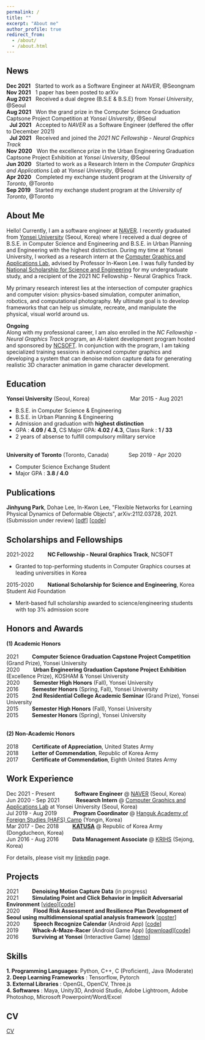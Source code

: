 ```yaml
---
permalink: /
title: ""
excerpt: "About me"
author_profile: true
redirect_from: 
  - /about/
  - /about.html
---
```


News
------
**Dec 2021** &nbsp; Started to work as a Software Engineer at _NAVER_, @Seongnam <br/>
**Nov 2021** &nbsp; 1 paper has been posted to arXiv <br/>
**Aug 2021** &nbsp; Received a dual degree (B.S.E & B.S.E) from _Yonsei University_, @Seoul <br/>
**Aug 2021** &nbsp; Won the grand prize in the Computer Science Graduation Captsone Project Competition at _Yonsei University_, @Seoul <br/>
&nbsp; **Jul 2021** &nbsp; Accepted to _NAVER_ as a Software Engineer (deffered the offer to December 2021) <br/>
&nbsp; **Jul 2021** &nbsp; Received and joined the _2021 NC Fellowship - Neural Graphics Track_ <br/>
**Nov 2020** &nbsp; Won the excellence prize in the Urban Engineering Graduation Captsone Project Exhibition at _Yonsei University_, @Seoul <br/>
**Jun 2020** &nbsp; Started to work as a Research Intern in the _Computer Graphics and Applications Lab_ at _Yonsei University_, @Seoul <br/>
**Apr 2020** &nbsp; Completed my exchange student program at the _University of Toronto_, @Toronto <br/>
**Sep 2019** &nbsp; Started my exchange student program at the _University of Toronto_, @Toronto <br/>

About Me
------
Hello! Currently, I am a software engineer at [NAVER](https://www.navercorp.com/en). I recently graduated from [Yonsei University](https://www.yonsei.ac.kr/en_sc/) (Seoul, Korea) where I received a dual degree of B.S.E. in Computer Science and Engineering and B.S.E. in Urban Planning and Engineering with the highest distinction. During my time at Yonsei University, I worked as a research intern at the [Computer Graphics and Applications Lab](http://cga.yonsei.ac.kr/), advised by Professor In-Kwon Lee. I was fully funded by [National Scholarship for Science and Engineering](https://www.kosaf.go.kr/eng/jsp/aid/aid02_01_01.jsp) for my undergraduate study, and a recipient of the 2021 NC Fellowship - Neural Graphics Track.

My primary research interest lies at the intersection of computer graphics and computer vision: physics-based simulation, computer animation, robotics, and computational photography. My ultimate goal is to develop frameworks that can help us simulate, recreate, and manipulate the physical, visual world around us.

**Ongoing**<br/>
Along with my professional career, I am also enrolled in the _NC Fellowship - Neural Graphics Track_ program, an AI-talent development program hosted and sponsored by [NCSOFT](https://kr.ncsoft.com/en/index.do). In conjunction with the program, I am taking specialized training sessions in advanced computer graphics and developing a system that can denoise motion capture data for generating realistic 3D character animation in game character development. <br/>

Education
------
**Yonsei University** (Seoul, Korea) &nbsp; &nbsp; &nbsp; &nbsp; &nbsp; &nbsp; &nbsp; &nbsp; &nbsp; &nbsp; &nbsp; &nbsp; &nbsp; Mar 2015 - Aug 2021 <br/>
- B.S.E. in Computer Science & Engineering <br/>
- B.S.E. in Urban Planning & Engineering <br/>
- Admission and graduation with **highest distinction** <br/>
-    GPA     : **4.09 / 4.3**, CS Major GPA: **4.02 / 4.3**, Class Rank : **1 / 33** <br/>
- 2 years of absense to fulfill compulsory military service <br/> <br/>

**University of Toronto** (Toronto, Canada) &nbsp; &nbsp; &nbsp; &nbsp; &nbsp; &nbsp; Sep 2019 - Apr 2020 <br/>
- Computer Science Exchange Student
- Major GPA  : **3.8 / 4.0** <br/>

Publications
------
**Jinhyung Park**, Dohae Lee, In-Kwon Lee, "Flexible Networks for Learning Physical Dynamics of Deformable Objects", arXiv:2112.03728, 2021. (Submission under review)
[[pdf](https://arxiv.org/pdf/2112.03728)] [[code](https://github.com/jinhyung-park-info/TP-Net)]

Scholarships and Fellowships
-----
2021-2022 &nbsp; &nbsp; &nbsp; &nbsp; **NC Fellowship - Neural Graphics Track**, NCSOFT <br/>
- Granted to top-performing students in Computer Graphics courses at leading universities in Korea <br/>

2015-2020 &nbsp; &nbsp; &nbsp; &nbsp; **National Scholarship for Science and Engineering**, Korea Student Aid Foundation <br/>
- Merit-based full scholarship awarded to science/engineering students with top 3% admission score <br/>

Honors and Awards
------
**(1) Academic Honors** <br/> <br/>
2021 &nbsp; &nbsp; &nbsp; &nbsp; **Computer Science Graduation Capstone Project Competition** (Grand Prize), Yonsei University <br/>
2020 &nbsp; &nbsp; &nbsp; &nbsp; **Urban Engineering Graduation Capstone Project Exhibition** (Excellence Prize), KOSHAM & Yonsei University <br/>
2020 &nbsp; &nbsp; &nbsp; &nbsp; **Semester High Honors** (Fall), Yonsei University <br/>
2016 &nbsp; &nbsp; &nbsp; &nbsp; **Semester Honors** (Spring, Fall), Yonsei University <br/>
2015 &nbsp; &nbsp; &nbsp; &nbsp; **2nd Residential College Academic Seminar** (Grand Prize), Yonsei University <br/> 
2015 &nbsp; &nbsp; &nbsp; &nbsp; **Semester High Honors** (Fall), Yonsei University <br/>
2015 &nbsp; &nbsp; &nbsp; &nbsp; **Semester Honors** (Spring), Yonsei University <br/> <br/>

**(2) Non-Academic Honors** <br/> <br/>
2018 &nbsp; &nbsp; &nbsp; &nbsp; **Certificate of Appreciation**, United States Army <br/>
2018 &nbsp; &nbsp; &nbsp; &nbsp; **Letter of Commendation**, Republic of Korea Army <br/>
2017 &nbsp; &nbsp; &nbsp; &nbsp; **Certificate of Commendation**, Eighth United States Army <br/>


Work Experience
------  
Dec 2021 - Present &nbsp; &nbsp; &nbsp; &nbsp; &nbsp; &nbsp; **Software Engineer** @ [NAVER](https://www.navercorp.com/en) (Seoul, Korea) <br/>
Jun 2020 - Sep 2021 &nbsp; &nbsp; &nbsp; &nbsp; &nbsp; **Research Intern** @ [Computer Graphics and Applications Lab](http://cga.yonsei.ac.kr/) at Yonsei University (Seoul, Korea) <br/>
Jul 2019 - Aug 2019 &nbsp; &nbsp; &nbsp; &nbsp; &nbsp; **Program Coordinator** @ [Hanguk Academy of Foreign Studies (HAFS) Camp](http://hafscamp.com/) (Yongin, Korea)  <br/>
Mar 2017 - Dec 2018 &nbsp; &nbsp; &nbsp; &nbsp; **[KATUSA](https://8tharmy.korea.army.mil/site/about/katusa-soldier-program.asp)** @ Republic of Korea Army (Dongducheon, Korea)  <br/>
Jun 2016 - Aug 2016 &nbsp; &nbsp; &nbsp; &nbsp; **Data Management Associate** @ [KRIHS](https://eng.krihs.re.kr/) (Sejong, Korea) <br/>

For details, please visit my [linkedin](https://www.linkedin.com/in/jinhyung-park/) page.

Projects
------
2021 &nbsp; &nbsp; &nbsp; &nbsp; **Denoising Motion Capture Data** (in progress) <br/>
2021 &nbsp; &nbsp; &nbsp; &nbsp; **Simulating Point and Click Behavior in Implicit Adversarial Environment** [[video](https://www.youtube.com/watch?v=DLQu1RDsS6w&t=143s)][[code](https://github.com/SWCapstoneProject/Adversarial_PointAndClick)] <br/>
2020 &nbsp; &nbsp; &nbsp; &nbsp; **Flood Risk Assessment and Resilience Plan Development of Seoul using multidimensional spatial analysis framework** [[poster](https://drive.google.com/file/d/1KetUWL6CXgrbpvTFPV2UvpDSR71rPk3y/view?usp=sharing)] <br/>
2020 &nbsp; &nbsp; &nbsp; &nbsp; **Speech Recognize Calendar** (Android App) [[code](https://github.com/jinhyung-park-info/SpeechRecognizeCalender)] <br/>
2019 &nbsp; &nbsp; &nbsp; &nbsp; **Whack-A-Maze-Racer** (Android Game App) [[download](https://play.google.com/store/apps/details?id=com.wamr.myapplication)][[code](https://github.com/jinhyung-park-info/Whack-A-Maze-Racer)] <br/>
2016 &nbsp; &nbsp; &nbsp; &nbsp; **Surviving at Yonsei** (Interactive Game) [[demo](https://www.youtube.com/watch?v=MNkkJPtQbtw)] <br/>

Skills
------
**1. Programming Languages**: Python, C++, C (Proficient), Java (Moderate) <br/>
**2. Deep Learning Frameworks** : Tensorflow, Pytorch <br/>
**3. External Libraries** : OpenGL, OpenCV, Three.js <br/>
**4. Softwares** : Maya, Unity3D, Android Studio, Adobe Lightroom, Adobe Photoshop, Microsoft Powerpoint/Word/Excel <br/>

CV
-----
[CV](https://github.com/jinhyung-park-info/jinhyung-park-info.github.io/raw/master/_pages/Jinhyung_Park_CV.pdf)

